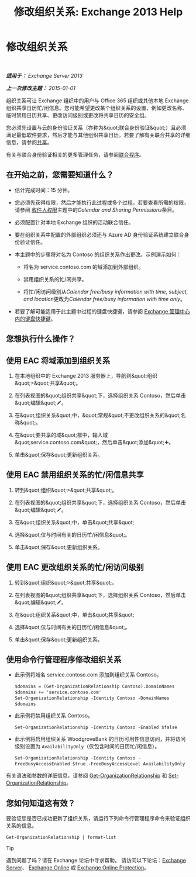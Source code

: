 ﻿---
title: '修改组织关系: Exchange 2013 Help'
TOCTitle: 修改组织关系
ms:assetid: 3713ef83-f01a-41bb-b127-62ca242dd7a4
ms:mtpsurl: https://technet.microsoft.com/zh-cn/library/JJ673055(v=EXCHG.150)
ms:contentKeyID: 50490311
ms.date: 05/21/2018
mtps_version: v=EXCHG.150
ms.translationtype: MT
---

# 修改组织关系

 

_**适用于：** Exchange Server 2013_

_**上一次修改主题：** 2015-01-01_

组织关系可让 Exchange 组织中的用户与 Office 365 组织或其他本地 Exchange 组织共享日历忙/闲信息。您可能希望更改某个组织关系的设置，例如更改名称、临时禁用日历共享、更改访问级别或更改将共享日历的安全组。

您必须先设置与云的身份验证关系（亦称为\&quot;联合身份验证\&quot;）且必须满足最低软件要求，然后才能与其他组织共享日历。若要了解有关联合共享的详细信息，请参阅[共享](sharing-exchange-2013-help.md)。

有关与联合身份验证相关的更多管理任务，请参阅[联合程序](federation-procedures-exchange-2013-help.md)。

## 在开始之前，您需要知道什么？

  - 估计完成时间：15 分钟。

  - 您必须先获得权限，然后才能执行此过程或多个过程。若要查看所需的权限，请参阅 [收件人权限](recipients-permissions-exchange-2013-help.md)主题中的*Calendar and Sharing Permissions*条目。

  - 必须配置针对本地 Exchange 组织的活动联合信任。

  - 要在组织关系中配置的外部组织必须还与 Azure AD 身份验证系统建立联合身份验证信任。

  - 本主题中的步骤将对名为 Contoso 的组织关系作出更改。示例演示如何：
    
      - 将名为 service.contoso.com 的域添加到外部组织。
    
      - 禁用组织关系的忙/闲共享。
    
      - 将忙/闲访问级别从*Calendar free/busy information with time, subject, and location*更改为*Calendar free/busy information with time only*。

  - 若要了解可能适用于此主题中过程的键盘快捷键，请参阅 [Exchange 管理中心内的键盘快捷键](keyboard-shortcuts-in-the-exchange-admin-center-exchange-online-protection-help.md)。

## 您想执行什么操作？

## 使用 EAC 将域添加到组织关系

1.  在本地组织中的 Exchange 2013 服务器上，导航到\&quot;组织\&quot;\>\&quot;共享\&quot;。

2.  在列表视图的\&quot;组织共享\&quot;下，选择组织关系 Contoso，然后单击\&quot;编辑\&quot;![编辑图标](images/Bb124582.6f53ccb2-1f13-4c02-bea0-30690e6ea71d(EXCHG.150).gif "编辑图标")。

3.  在\&quot;组织关系\&quot;中，\&quot;常规\&quot;不更改组织关系的\&quot;名称\&quot;。

4.  在\&quot;要共享的域\&quot;框中，输入域\&quot;service.contoso.com\&quot;，然后单击\&quot;添加\&quot;![添加图标](images/JJ218640.c1e75329-d6d7-4073-a27d-498590bbb558(EXCHG.150).gif "添加图标")。

5.  单击\&quot;保存\&quot;更新组织关系。

## 使用 EAC 禁用组织关系的忙/闲信息共享

1.  转到\&quot;组织\&quot;\>\&quot;共享\&quot;。

2.  在列表视图的\&quot;组织共享\&quot;下，选择组织关系 Contoso，然后单击\&quot;编辑\&quot;![编辑图标](images/Bb124582.6f53ccb2-1f13-4c02-bea0-30690e6ea71d(EXCHG.150).gif "编辑图标")。

3.  在\&quot;组织关系\&quot;中，单击\&quot;共享\&quot;

4.  选择\&quot;仅与时间有关的日历忙/闲信息\&quot;。

5.  单击\&quot;保存\&quot;更新组织关系。

## 使用 EAC 更改组织关系的忙/闲访问级别

1.  转到\&quot;组织\&quot;\>\&quot;共享\&quot;。

2.  在列表视图的\&quot;组织共享\&quot;下，选择组织关系 Contoso，然后单击\&quot;编辑\&quot;![编辑图标](images/Bb124582.6f53ccb2-1f13-4c02-bea0-30690e6ea71d(EXCHG.150).gif "编辑图标")。

3.  在\&quot;组织关系\&quot;中，单击\&quot;共享\&quot;

4.  选择\&quot;仅与时间有关的日历忙/闲信息\&quot;。

5.  单击\&quot;保存\&quot;更新组织关系。

## 使用命令行管理程序修改组织关系

  - 此示例将域名 service.contoso.com 添加到组织关系 Contoso。
    
        $domains = (Get-OrganizationRelationship Contoso).DomainNames
        $domains += 'service.contoso.com'
        Set-OrganizationRelationship -Identity Contoso -DomainNames $domains

  - 此示例将禁用组织关系 Contoso。
    
        Set-OrganizationRelationship -Identity Contoso -Enabled $false

  - 此示例将启用组织关系 WoodgroveBank 的日历可用性信息访问，并将访问级别设置为 `AvailabilityOnly`（仅包含时间的日历忙/闲信息）。
    
        Set-OrganizationRelationship -Identity Contoso -FreeBusyAccessEnabled $true -FreeBusyAccessLevel AvailabilityOnly

有关语法和参数的详细信息，请参阅 [Get-OrganizationRelationship](https://technet.microsoft.com/zh-cn/library/ee332343\(v=exchg.150\)) 和 [Set-OrganizationRelationship](https://technet.microsoft.com/zh-cn/library/ee332326\(v=exchg.150\))。

## 您如何知道这有效？

要验证您是否已成功更新了组织关系，请运行下列命令行管理程序命令来验证组织关系的信息。

    Get-OrganizationRelationship | format-list

> [!TIP]  
> 遇到问题了吗？请在 Exchange 论坛中寻求帮助。 请访问以下论坛：<a href="https://go.microsoft.com/fwlink/p/?linkid=60612">Exchange Server</a>、 <a href="https://go.microsoft.com/fwlink/p/?linkid=267542">Exchange Online</a> 或 <a href="https://go.microsoft.com/fwlink/p/?linkid=285351">Exchange Online Protection</a>。

